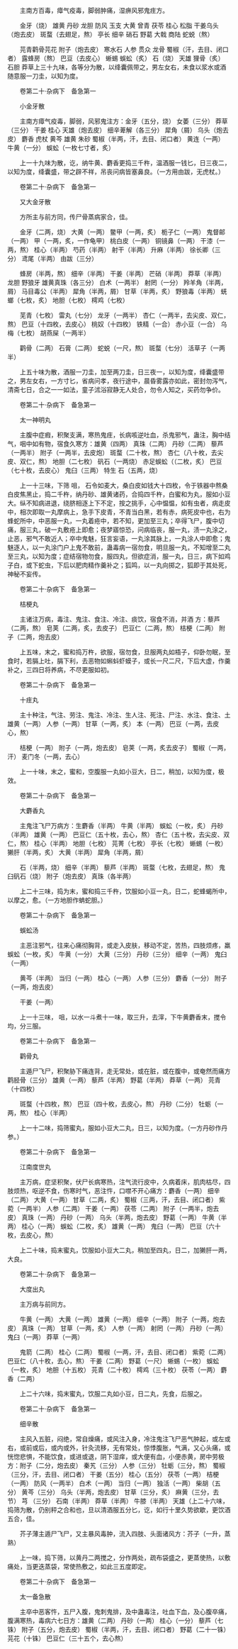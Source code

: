 <!-- { "loadSidebar": true } -->
　　主南方百毒，瘴气疫毒，脚弱肿痛，湿痹风邪鬼疰方。

　　金牙（烧） 雄黄 丹砂 龙胆 防风 玉支 大黄 曾青 茯苓 桂心 松脂 干姜乌头（炮去皮） 斑蝥（去翅足，熬） 亭长 细辛 硝石 野葛 大戟 商陆 蛇蜕（熬）

　　芫青鹳骨芫花 附子（炮去皮） 寒水石 人参 贯众 龙骨 蜀椒（汗，去目、闭口者） 露蜂房（熬） 巴豆（去皮心） 蜥蜴 蜈蚣（炙） 石（烧） 天雄 狸骨（炙） 石胆 莽草上三十九味，各等分为散，以绛囊佩带之，男左女右，未食以浆水或酒随意服一刀圭，以知为度。

　　卷第二十·杂病下　备急第一

　　小金牙散

　　主南方瘴气疫毒，脚弱，风邪鬼注方：金牙（五分，烧） 女萎（三分） 莽草（三分） 干姜 桂心 天雄（炮去皮） 细辛萆解（各三分） 犀角（屑） 乌头（炮去皮） 麝香 虎杖 黄芩 雄黄 朱砂 蜀椒（半两，汗，去目、闭口者） 黄连（一两） 牛黄（一分） 蜈蚣（一枚七寸者，炙）

　　上一十九味为散，讫，纳牛黄、麝香更捣三千杵，温酒服一钱匕，日三夜二，以知为度，绛囊盛，带之辟不祥，吊丧问病皆塞鼻良。（一方用由跋，无虎杖。）

　　卷第二十·杂病下　备急第一

　　又大金牙散

　　方所主与前方同，传尸骨蒸病家合，佳。

　　金牙（二两，烧） 大黄（一两） 鳖甲（一两，炙） 栀子仁（一两） 鬼督邮（一两） 甲（一两，炙，一作龟甲） 桃白皮（一两） 铜镜鼻（一两） 干漆（一两，熬） 桂心（半两） 芍药（半两） 射干（半两） 升麻（半两） 徐长卿（三分） 鸢尾（半两） 由跋（三分）

　　蜂房（半两，熬） 细辛（半两） 干姜（半两） 芒硝（半两） 莽草（半两） 龙胆 野狼牙 雄黄真珠（各三分） 白术（一两半） 射罔（一分） 羚羊角（半两，屑） 马目毒公（半两） 犀角（半两，屑） 甘草（半两，炙） 野狼毒（半两） 蜣螂（七枚，炙） 地胆（七枚） 樗鸡（七枚）

　　芜青（七枚） 雷丸（七分） 龙牙（一两半） 杏仁（一两半，去尖皮、双仁，熬） 巴豆（十四枚，去皮心） 桃奴（十四枚） 铁精（一合） 赤小豆（一合） 乌梅（七枚） 胡燕屎（一两半）

　　鹳骨（二两） 石膏（二两） 蛇蜕（一尺，熬） 斑蝥（七分） 活草子（一两半）

　　上五十味为散，酒服一刀圭，加至两刀圭，日三夜一，以知为度，绛囊盛带之，男左女右，一方寸匕，省病问孝，夜行途中，晨昏雾露亦如此，密封勿泻气，清斋七日，合之一一如法，童子沭浴寂静无人处合，勿令人知之，买药勿争价。

　　卷第二十·杂病下　备急第一

　　太一神明丸

　　主腹中症瘕，积聚支满，寒热鬼疰，长病咳逆吐血，杀鬼邪气，蛊注，胸中结气，咽中如有物，宿食久寒方：雄黄（四两） 真珠（二两） 丹砂（二两） 藜芦（一两半） 附子（一两半，去皮炮） 斑蝥（二十枚，熬） 杏仁（八十枚，去尖皮、双仁，熬） 地胆（二七枚） 矾石（一两烧） 赤足蜈蚣（（二枚，炙） 巴豆（七十枚，去皮心） 鬼臼（三两） 特生 石（五两，烧）

　　上一十三味，下筛 咀， 石令如麦大，桑白皮如钱大十四枚，令于铁器中熬桑白皮焦黑止，捣二千杵，纳丹砂、雄黄诸药，合捣四千杵，白蜜和为丸，服如小豆大。纵不知病进退，绕脐相逐上下不定，按之挑手，心中愠愠，如有虫者，病走皮中，相次即取一丸摩病上，急手下皮青，不青当白黑，若有赤，病死皮中也，右为蜂蛇所中，中恶服一丸，一丸着疮中，若不知，更加至三丸；卒得飞尸，腹中切痛，服三丸，破一丸敷疮上即愈；夜梦寤惊恐，问病临丧，服一丸，渍一丸涂之，止恶，邪气不敢近人；卒中鬼魅，狂言妄语，一丸涂其脉上，一丸涂人中即愈；鬼魅逐人，以一丸涂门户上鬼不敢前，蛊毒病一宿勿食，明旦服一丸，不知增至二丸至三丸，以知为度；症结宿物勿食，服四丸，但欲症消，服一丸，日三，病下如鸡子白，或下蛇虫，下后以肥肉精作羹补之；狐鸣，以一丸向掷之，狐即于其处死，神秘不妄传。

　　卷第二十·杂病下　备急第一

　　桔梗丸

　　主诸注万病，毒注、鬼注、食注、冷注、痰饮，宿食不消，并酒 方：藜芦（二两，熬） 皂荚（二两，炙，去皮子） 巴豆仁（二两，熬） 桔梗（二两） 附子（二两，炮去皮）

　　上五味，末之，蜜和捣万杵，欲服，宿勿食，旦服两丸如梧子，仰卧勿眠，至食时，若膈上吐，膈下利，去恶物如蝌蚪虾蟆子，或长一尺二尺，下后大虚，作羹补之，三四日将养病，不尽更服如初。

　　卷第二十·杂病下　备急第一

　　十疰丸

　　主十种注，气注、劳注、鬼注、冷注、生人注、死注、尸注、水注、食注、土雄黄（一两） 人参（一两） 甘草（一两，炙） 本（一两） 巴豆（一两，去皮心，熬）

　　桔梗（一两） 附子（一两，炮去皮） 皂荚（一两，炙去皮子） 蜀椒（一两，汗） 麦门冬（一两，去心）

　　上一十味，末之，蜜和，空腹服一丸如小豆大，日二，稍加，以知为度，极效。

　　卷第二十·杂病下　备急第一

　　大麝香丸

　　主鬼注飞尸万病方：生麝香（半两） 牛黄（半两） 蜈蚣（一枚，炙） 丹砂（半两） 雄黄（一两） 巴豆仁（五十枚，去心，熬） 杏仁（五十枚，去尖皮、双仁，熬） 桂心（半两） 地胆（七枚） 芫菁（七枚） 亭长（七枚） 蜥蜴（一枚） 獭肝（半两，炙） 大黄（半两） 犀角（半两，屑）

　　石（半两，烧） 细辛（半两） 藜芦（半两） 斑蝥（七枚，去翅足，熬） 鬼臼矾石（烧） 附子（炮去皮） 真珠（各半两）

　　上二十三味，捣为末，蜜和捣三千杵，饮服如小豆一丸，日二，蛇蜂蝎所中，以摩之，愈。（一方地胆作蚺蛇胆。）

　　卷第二十·杂病下　备急第一

　　蜈蚣汤

　　主恶注邪气，往来心痛彻胸背，或走入皮肤，移动不定，苦热，四肢烦疼，羸蜈蚣（一枚，炙） 牛黄（一分） 大黄（三分） 丹砂（三分） 细辛（一两） 鬼臼（一两）

　　黄芩（半两） 当归（一两） 桂心（一两） 人参（三分） 麝香（一分） 附子（一两，炮去皮）

　　干姜（一两）

　　上一十三味， 咀，以水一斗煮十一味，取三升，去滓，下牛黄麝香末，搅令均，分三服。

　　卷第二十·杂病下　备急第一

　　鹳骨丸

　　主遁尸飞尸，积聚胁下痛连背，走无常处，或在脏，或在腹中，或奄然而痛方鹳胫骨（三分） 雄黄（一两） 藜芦（半两） 野葛（半两） 莽草（一两） 芫青（十四枚）

　　斑蝥（十四枚，熬） 巴豆（四十枚，去皮心，熬） 丹砂（二分） 牡蛎（一两，熬） 桂心（半两）

　　上一十二味，捣筛蜜丸，服如小豆大二丸，日三，以知为度。（一方丹砂作丹参。）

　　卷第二十·杂病下　备急第一

　　江南度世丸

　　主万病，症坚积聚，伏尸长病寒热，注气流行皮中，久病着床，肌肉枯尽，四肢烦热，呕逆不食，伤寒时气，恶注忤，口噤不开心痛方：麝香（一两） 细辛（二两） 大黄（一两） 甘草（二两，炙） 蜀椒（三两，汗，去目、闭口者） 紫菀（一两半） 人参（二两） 干姜（一两） 茯苓（二两） 附子（一两半，炮去皮） 真珠（一两） 丹砂（一两） 乌头（半两，炮去皮） 野葛（一两） 牛黄（半两） 桂心（一两） 蜈蚣（二枚，炙） 雄黄（一两） 鬼臼（一两） 巴豆（六十枚，去皮心，熬）

　　上二十味，捣末蜜丸，饮服如小豆大二丸，稍加至四丸，日二，加獭肝一两，大良。

　　卷第二十·杂病下　备急第一

　　大度出丸

　　主万病与前同方。

　　牛黄（一两） 大黄（一两） 雄黄（一两） 细辛（一两） 附子（一两，炮去皮） 真珠（一两） 甘草（一两，炙） 人参（一两） 射罔（一两） 丹砂（一两） 鬼臼（一两） 莽草（一两）

　　鬼箭（二两） 桂心（二两） 蜀椒（一两，汗，去目、闭口者） 紫菀（二两） 巴豆仁（八十枚，去心，熬） 干姜（二两） 野葛（一尺） 蜥蜴（一枚） 蜈蚣（一枚，炙） 地胆（十五枚） 芫青（二十枚） 樗鸡（三十枚） 茯苓（一两） 麝香（二两）

　　上二十六味，捣末蜜丸，饮服二丸如小豆，日二丸，先食，后服之。

　　卷第二十·杂病下　备急第一

　　细辛散

　　主风入五脏，闷绝，常自燥痛，或风注入身，冷注鬼注飞尸恶气肿起，或左或右，或前或后，或内或外，针灸流移，无有常处，惊悸腹胀，气满，又心头痛，或恍惚悲惧，不能饮食，或进或退，阴下湿痒，或大便有血，小便赤黄，房中劳极方：附子（二分，炮去皮） 秦艽（三分） 人参（三分） 牡蛎（三分，熬） 蜀椒（三分，汗，去目、闭口者） 干姜（五分） 桂心（五分） 茯苓（一两） 桔梗（一两） 防风（一两半） 白术（一两） 当归（一两） 独活（一两） 柴胡（五分） 黄芩（三分） 乌头（半两，炮去皮） 甘草（三分，炙） 麻黄（三分，去节） 芎 （三分） 石南（半两） 莽草（半两） 牛膝（半两） 天雄（上二十六味，捣筛为散，仍别秤之合和也，旦以清酒服五分匕，讫，如行十里久势欲歇，更饮酒五合，佳。

　　芥子薄主遁尸飞尸，又主暴风毒肿，流入四肢、头面诸风方：芥子（一升，蒸熟）

　　上一味，捣下筛，以黄丹二两搅之，分作两处，疏布袋盛之，更蒸使热，以敷痛处，当更迭蒸袋，常使热敷之，如此三五度即定。

　　卷第二十·杂病下　备急第一

　　太一备急散

　　主卒中恶客忤，五尸入腹，鬼刺鬼排，及中蛊毒注，吐血下血，及心腹卒痛，腹满寒热，毒病六七日方：雄黄（二两） 丹砂（一两） 桂心（一分） 藜芦（七铢） 附子（五分，炮去皮） 蜀椒（半两，汗，去目、闭口者） 野葛（二十一铢） 芫花（十铢） 巴豆仁（三十五个，去心熬）

